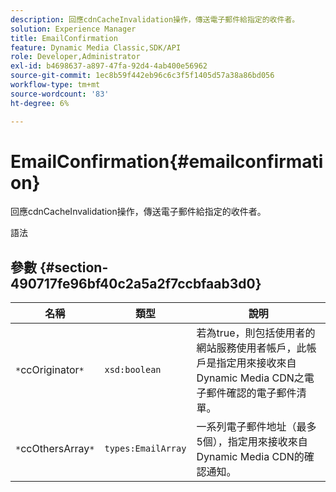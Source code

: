 ```yaml
---
description: 回應cdnCacheInvalidation操作，傳送電子郵件給指定的收件者。
solution: Experience Manager
title: EmailConfirmation
feature: Dynamic Media Classic,SDK/API
role: Developer,Administrator
exl-id: b4698637-a897-47fa-92d4-4ab400e56962
source-git-commit: 1ec8b59f442eb96c6c3f5f1405d57a38a86bd056
workflow-type: tm+mt
source-wordcount: '83'
ht-degree: 6%

---
```


# EmailConfirmation{#emailconfirmation}

回應cdnCacheInvalidation操作，傳送電子郵件給指定的收件者。

語法

## 參數 {#section-490717fe96bf40c2a5a2f7ccbfaab3d0}

| 名稱 | 類型 | 說明 |
|---|---|---|
| `*`ccOriginator`*` | `xsd:boolean` | 若為true，則包括使用者的網站服務使用者帳戶，此帳戶是指定用來接收來自Dynamic Media CDN之電子郵件確認的電子郵件清單。 |
| `*`ccOthersArray`*` | `types:EmailArray` | 一系列電子郵件地址（最多5個），指定用來接收來自Dynamic Media CDN的確認通知。 |
